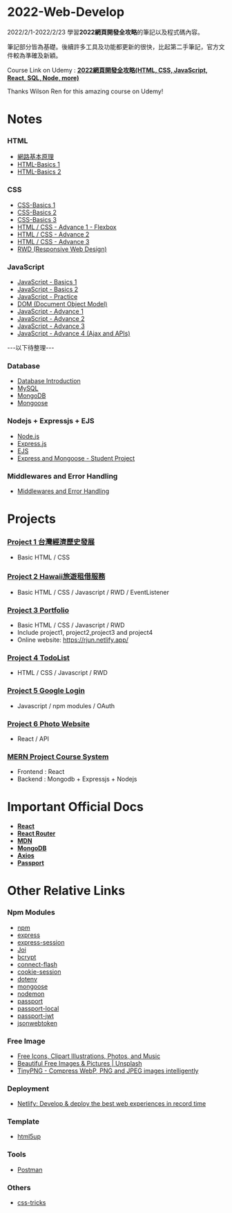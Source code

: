 # 2022-Web-Develop
2022/2/1-2022/2/23 學習**2022網頁開發全攻略**的筆記以及程式碼內容。  

筆記部分皆為基礎。後續許多工具及功能都更新的很快，比起第二手筆記，官方文件較為準確及新穎。

Course Link on Udemy : [**2022網頁開發全攻略(HTML, CSS, JavaScript, React, SQL, Node, more)**](https://www.udemy.com/course/html5-css3-z/)

Thanks Wilson Ren for this amazing course on Udemy!

# Notes
### HTML
* [網路基本原理](https://github.com/xxrjun/2022-Web-Develop/blob/main/notes/html/HTML/%E7%B6%B2%E8%B7%AF%E5%9F%BA%E6%9C%AC%E5%8E%9F%E7%90%86.md)  
* [HTML-Basics 1](https://github.com/xxrjun/2022-Web-Develop/blob/main/notes/html/HTML/HTML-Basics%201.md)  
* [HTML-Basics 2](https://github.com/xxrjun/2022-Web-Develop/blob/main/notes/html/HTML/HTML-Basics%202.md)

### CSS
* [CSS-Basics 1](https://github.com/xxrjun/2022-Web-Develop/blob/main/notes/css/CSS/CSS-Basics%201.md)  
* [CSS-Basics 2](https://github.com/xxrjun/2022-Web-Develop/blob/main/notes/css/CSS/CSS-Basics%202.md)  
* [CSS-Basics 3](https://github.com/xxrjun/2022-Web-Develop/blob/main/notes/css/CSS/CSS-Basics%203.md)  
* [HTML / CSS - Advance 1 - Flexbox](https://github.com/xxrjun/2022-Web-Develop/blob/main/notes/css/CSS/HTML%20CSS%20-%20Advance%201%20-%20Flexbox.md)  
* [HTML / CSS - Advance 2](https://github.com/xxrjun/2022-Web-Develop/blob/main/notes/css/CSS/HTML%20CSS%20-%20Advance%202.md)   
* [HTML / CSS - Advance 3](https://github.com/xxrjun/2022-Web-Develop/blob/main/notes/css/CSS/HTML%20CSS%20-%20Advance%203.md)   
* [RWD (Responsive Web Design)](https://github.com/xxrjun/2022-Web-Develop/blob/main/notes/css/CSS/RWD%20(Responsive%20Web%20Design).md)  

### JavaScript 
* [JavaScript - Basics 1](https://github.com/xxrjun/2022-Web-Develop/blob/main/notes/javascript/JavaScript/JavaScript%20-%20Basics%201.md)      
* [JavaScript - Basics 2](https://github.com/xxrjun/2022-Web-Develop/blob/main/notes/javascript/JavaScript/JavaScript%20-%20Basics%202.md)        
* [JavaScript - Practice](https://github.com/xxrjun/2022-Web-Develop/blob/main/notes/javascript/JavaScript/JavaScript%20-%20Practice.md)        
* [DOM (Document Object Model)](https://github.com/xxrjun/2022-Web-Develop/blob/main/notes/javascript/JavaScript/DOM%20(Document%20Object%20Model).md)    
* [JavaScript - Advance 1](https://github.com/xxrjun/2022-Web-Develop/blob/main/notes/javascript/JavaScript/JavaScript%20-%20Advance%201.md)    
* [JavaScript - Advance 2](https://github.com/xxrjun/2022-Web-Develop/blob/main/notes/javascript/JavaScript/JavaScript%20-%20Advance%202.md)     
* [JavaScript - Advance 3](https://github.com/xxrjun/2022-Web-Develop/blob/main/notes/javascript/JavaScript/JavaScript%20-%20Advance%203.md)    
* [JavaScript - Advance 4 (Ajax and APIs)](https://github.com/xxrjun/2022-Web-Develop/blob/main/notes/javascript/JavaScript/JavaScript%20-%20Advance%204%20(Ajax%20and%20APIs).md) 

---以下待整理---
### Database

* [Database Introduction](https://github.com/xxrjun/2022-Web-Develop/tree/main/notes/database)
* [MySQL](https://github.com/xxrjun/2022-Web-Develop/blob/main/notes/database/database/MySQL.md)
* [MongoDB](https://github.com/xxrjun/2022-Web-Develop/blob/main/notes/database/database/MongoDB.md)
* [Mongoose](https://github.com/xxrjun/2022-Web-Develop/blob/main/notes/database/database/Mongoose.md)

### Nodejs + Expressjs + EJS

* [Node.js](https://github.com/xxrjun/2022-Web-Develop/blob/main/notes/nodejs_expressjs_ejs/Nodejs/nodejs.md)
* [Express.js](https://github.com/xxrjun/2022-Web-Develop/blob/main/notes/nodejs_expressjs_ejs/Nodejs/expressjs.md)
* [EJS](https://github.com/xxrjun/2022-Web-Develop/blob/main/notes/nodejs_expressjs_ejs/Nodejs/ejs.md)
* [Express and Mongoose - Student Project](https://github.com/xxrjun/2022-Web-Develop/blob/main/notes/nodejs_expressjs_ejs/Nodejs/express_and_mongoose_student_project.md)

### Middlewares and Error Handling
* [Middlewares and Error Handling](https://github.com/xxrjun/2022-Web-Develop/tree/main/notes/middlewares_and_error_handling)

# Projects
### [**Project 1 台灣經濟歷史發展**](https://github.com/xxrjun/2022-web-development/tree/main/project1-%E5%8F%B0%E7%81%A3%E7%B6%93%E6%BF%9F%E6%AD%B7%E5%8F%B2%E7%99%BC%E5%B1%95)    
- Basic HTML / CSS

### [**Project 2 Hawaii旅遊租借服務**](https://github.com/xxrjun/2022-web-development/tree/main/project2-hawaii%E6%97%85%E9%81%8A%E7%A7%9F%E5%80%9F%E6%9C%8D%E5%8B%99)  
- Basic HTML / CSS / Javascript / RWD / EventListener

### [**Project 3 Portfolio**](https://github.com/xxrjun/2022-web-development/tree/main/project3-portfolio)  
- Basic HTML / CSS / Javascript / RWD  
- Include project1, project2,project3 and project4     
- Online website: https://rjun.netlify.app/

### [**Project 4 TodoList**](https://github.com/xxrjun/2022-web-development/tree/main/project4-todoList)  
- HTML / CSS / Javascript / RWD

### [**Project 5 Google Login**](https://github.com/xxrjun/2022-web-development/tree/main/project5-google-login)  
- Javascript / npm modules / OAuth  

### [**Project 6 Photo Website**](https://github.com/xxrjun/react-photo-website-infinite-scroll)
- React / API

### [**MERN Project Course System**](https://github.com/xxrjun/MERN-Project-Course-System)
- Frontend : React
- Backend : Mongodb + Expressjs + Nodejs

# Important Official Docs

- [**React**](https://reactjs.org/)  
- [**React Router**](https://reactrouter.com/docs/en/v6)  
- [**MDN**](https://developer.mozilla.org/zh-TW/)  
- [**MongoDB**](https://docs.mongodb.com/)   
- [**Axios**](https://axios-http.com/docs/intro)  
- [**Passport**](https://www.passportjs.org/docs/)	 

# Other Relative Links

### Npm Modules
- [npm](https://www.npmjs.com/)	  
- [express](https://www.npmjs.com/package/express)	   		
- [express-session](https://www.npmjs.com/package/express-session)	  	
- [Joi](https://joi.dev/api/?v=17.6.0)	  
- [bcrypt](https://www.npmjs.com/package/bcrypt)	  				
- [connect-flash](https://www.npmjs.com/package/connect-flash)	  				
- [cookie-session](https://www.npmjs.com/package/cookie-session)	  				
- [dotenv](https://www.npmjs.com/package/dotenv)  	  				
- [mongoose](https://www.npmjs.com/package/mongoose)  	  			
- [nodemon](https://www.npmjs.com/package/nodemon)  	  				
- [passport](https://www.npmjs.com/package/passport)  	  			
- [passport-local](https://www.npmjs.com/package/passport-local)  	  			
- [passport-jwt](https://www.npmjs.com/package/passport-jwt)  	  		
- [jsonwebtoken](https://www.npmjs.com/package/jsonwebtoken)  			

### Free Image
- [Free Icons, Clipart Illustrations, Photos, and Music](https://icons8.com/)    
- [Beautiful Free Images & Pictures | Unsplash](https://unsplash.com/)   	 
- [TinyPNG - Compress WebP, PNG and JPEG images intelligently](https://tinypng.com/)	 

### Deployment
- [Netlify: Develop & deploy the best web experiences in record time](https://www.netlify.com/)	  

### Template
- [html5up](https://html5up.net/)

### Tools
- [Postman](https://www.postman.com/)

### Others
- [css-tricks](https://css-tricks.com/)	  
